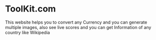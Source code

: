 # ToolKit.com
This website helps you to convert any Currency and you can generate multiple images, also see live scores and you can get Information of any country like Wikipedia
